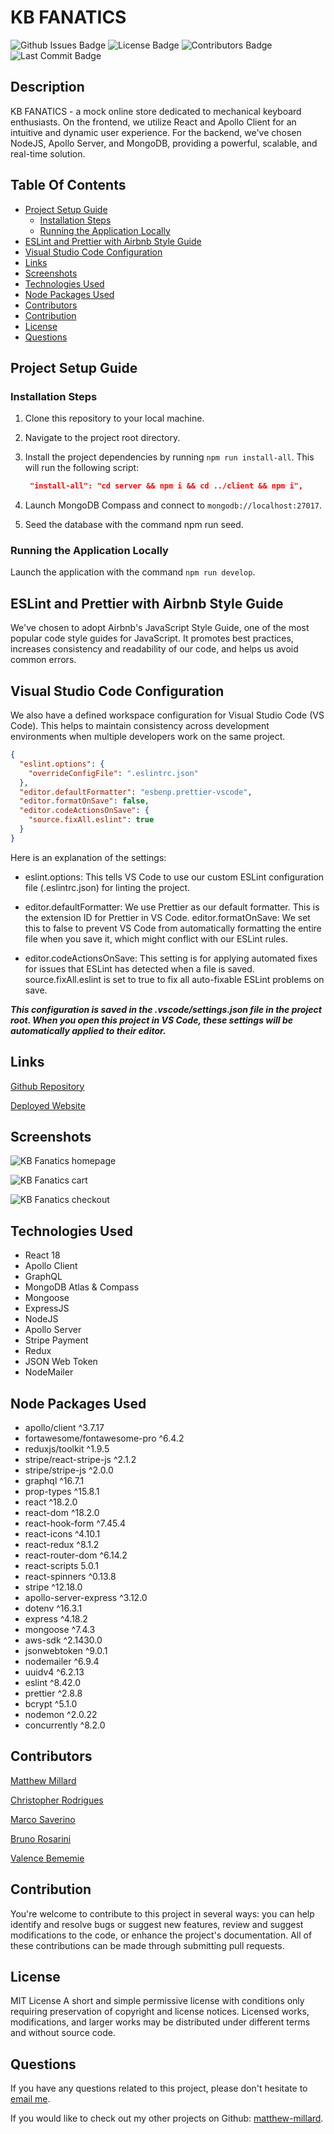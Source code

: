 # KB FANATICS

![Github Issues Badge](https://img.shields.io/github/issues/matthew-millard/kb-fanatics)
![License Badge](https://img.shields.io/github/license/matthew-millard/kb-fanatics)
![Contributors Badge](https://img.shields.io/github/contributors/matthew-millard/kb-fanatics?color=blue)
![Last Commit Badge](https://img.shields.io/github/last-commit/matthew-millard/kb-fanatics)

## Description

KB FANATICS - a mock online store dedicated to mechanical keyboard enthusiasts. On the frontend, we utilize React and Apollo Client for an intuitive and dynamic user experience. For the backend, we've chosen NodeJS, Apollo Server, and MongoDB, providing a powerful, scalable, and real-time solution.

## Table Of Contents

- [Project Setup Guide](#project-setup-guide)
  - [Installation Steps](#installation-steps)
  - [Running the Application Locally](#running-the-application-locally)
- [ESLint and Prettier with Airbnb Style Guide](#eslint-and-prettier-with-airbnb-style-guide)
- [Visual Studio Code Configuration](#visual-studio-code-configuration)
- [Links](#links)
- [Screenshots](#screenshots)
- [Technologies Used](#technologies-used)
- [Node Packages Used](#node-packages-used)
- [Contributors](#contributors)
- [Contribution](#contribution)
- [License](#license)
- [Questions](#questions)

## Project Setup Guide

### Installation Steps

1. Clone this repository to your local machine.

2. Navigate to the project root directory.

3. Install the project dependencies by running `npm run install-all`. This will run the following script:

   ```JSON
    "install-all": "cd server && npm i && cd ../client && npm i",
   ```

4. Launch MongoDB Compass and connect to
   `mongodb://localhost:27017`.

5. Seed the database with the command npm run seed.

### Running the Application Locally

Launch the application with the command `npm run develop`.

## ESLint and Prettier with Airbnb Style Guide

We've chosen to adopt Airbnb's JavaScript Style Guide, one of the most popular code style guides for JavaScript. It promotes best practices, increases consistency and readability of our code, and helps us avoid common errors.

## Visual Studio Code Configuration

We also have a defined workspace configuration for Visual Studio Code (VS Code). This helps to maintain consistency across development environments when multiple developers work on the same project.

```json
{
  "eslint.options": {
    "overrideConfigFile": ".eslintrc.json"
  },
  "editor.defaultFormatter": "esbenp.prettier-vscode",
  "editor.formatOnSave": false,
  "editor.codeActionsOnSave": {
    "source.fixAll.eslint": true
  }
}
```

Here is an explanation of the settings:

- eslint.options: This tells VS Code to use our custom ESLint configuration file (.eslintrc.json) for linting the project.

- editor.defaultFormatter: We use Prettier as our default formatter. This is the extension ID for Prettier in VS Code.
  editor.formatOnSave: We set this to false to prevent VS Code from automatically formatting the entire file when you save it, which might conflict with our ESLint rules.

- editor.codeActionsOnSave: This setting is for applying automated fixes for issues that ESLint has detected when a file is saved. source.fixAll.eslint is set to true to fix all auto-fixable ESLint problems on save.

**_This configuration is saved in the .vscode/settings.json file in the project root. When you open this project in VS Code, these settings will be automatically applied to their editor._**

## Links

[Github Repository](https://github.com/matthew-millard/kb-fanatics)

[Deployed Website](https://kb-fanatics-43251b269cb7.herokuapp.com/)

## Screenshots

![KB Fanatics homepage](./assets/screenshots/kb_fanatics_homepage.png)

![KB Fanatics cart](./assets/screenshots/kb_fanatics_cart.png)

![KB Fanatics checkout](./assets/screenshots/kb_fanatics_checkout.png)

## Technologies Used

- React 18
- Apollo Client
- GraphQL
- MongoDB Atlas & Compass
- Mongoose
- ExpressJS
- NodeJS
- Apollo Server
- Stripe Payment
- Redux
- JSON Web Token
- NodeMailer

## Node Packages Used

- apollo/client ^3.7.17
- fortawesome/fontawesome-pro ^6.4.2
- reduxjs/toolkit ^1.9.5
- stripe/react-stripe-js ^2.1.2
- stripe/stripe-js ^2.0.0
- graphql ^16.7.1
- prop-types ^15.8.1
- react ^18.2.0
- react-dom ^18.2.0
- react-hook-form ^7.45.4
- react-icons ^4.10.1
- react-redux ^8.1.2
- react-router-dom ^6.14.2
- react-scripts 5.0.1
- react-spinners ^0.13.8
- stripe ^12.18.0
- apollo-server-express ^3.12.0
- dotenv ^16.3.1
- express ^4.18.2
- mongoose ^7.4.3
- aws-sdk ^2.1430.0
- jsonwebtoken ^9.0.1
- nodemailer ^6.9.4
- uuidv4 ^6.2.13
- eslint ^8.42.0
- prettier ^2.8.8
- bcrypt ^5.1.0
- nodemon ^2.0.22
- concurrently ^8.2.0

## Contributors

[Matthew Millard](https://github.com/matthew-millard)

[Christopher Rodrigues](https://github.com/rethissunstar)

[Marco Saverino](https://github.com/MarcoSaverino)

[Bruno Rosarini](https://github.com/RdySetShine)

[Valence Bememie](https://github.com/MVROZAY)

## Contribution

You're welcome to contribute to this project in several ways: you can help identify and resolve bugs or suggest new features, review and suggest modifications to the code, or enhance the project's documentation. All of these contributions can be made through submitting pull requests.

## License

MIT License A short and simple permissive license with conditions only requiring preservation of copyright and license notices. Licensed works, modifications, and larger works may be distributed under different terms and without source code.

## Questions

If you have any questions related to this project, please don't hesitate to [email me](matthew.richie.millard@gmail.com).

If you would like to check out my other projects on Github: [matthew-millard](https://github.com/matthew-millard).
